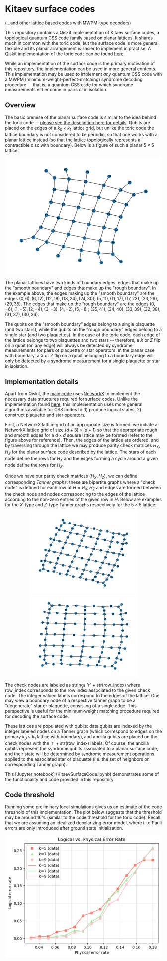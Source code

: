 # Kitaev surface codes 

(...and other lattice based codes with MWPM-type decoders)



This repository contains a Qiskit implementation of Kitaev surface codes, a topological quantum CSS code family based on planar lattices. It shares much in common with the toric code, but the surface code is more general, flexible and its planar arrangement is easier to implement in practise. A Qiskit implementation of the toric code can be found 
[here]( https://github.com/elhyc/Kitaev-Toric-Code ).


While an implementation of the surface code is the primary motivation of this repository, the implementation can be used in more general contexts. This implementation may be used to implement *any* quantum CSS code with a MWPM (minimum-weight-perfect-matching) syndrome decoding procedure -- that is, a quantum CSS code for which syndrome measurements either come in pairs or in isolation.



## Overview


The basic premise of the planar surface code is similar to the idea behind the toric code -- [please see the description here for details](https://github.com/elhyc/Kitaev-Toric-Code). Qubits are placed on the edges of a $k_{0} \times k_{1}$ lattice grid, but unlike the toric code the lattice boundary is not considered to be periodic, so that one works with a planar lattice instead (so that the lattice topologically represents a contractible disc with boundary). Below is a figure of such a planar $5 \times 5$ lattice:


<p align="center">
<img src="./figures/lattice5x5planar.png" alt="example lattice" width="500"/>
</p>


The planar lattices have two kinds of boundary edges: edges that make up the "smooth boundary" and edges that make up the "rough boundary". In the example above, the edges making up the "smooth boundary" are the edges $(0,6), (6,12), (12,18), (18,24), (24,30)$;
$(5,11), (11,17), (17,23), (23,29), (29,35)$. The edges that make up the "rough boundary" are the edges $(0,-6), (1,-5), (2,-4), (3,-3), (4,-2), (5,-1)$ ; $(35,41), (34,40), (33,39), (32,38), (31,37), (30,36)$. 

The qubits on the "smooth boundary" edges belong to a single plaquette (and two stars), while the qubits on the "rough boundary" edges belong to a single star (and two plaquettes).
In the case of the toric code, each edge of the lattice belongs to two plaquettes and two stars -- therefore, a $X$ or $Z$ flip on a qubit (on any edge) will always be detected by syndrome measurements for pairs of plaquette or star operators. In the planar case with boundary, a $X$ or $Z$ flip on a qubit belonging to a boundary edge will only be detected by a syndrome measurement for a single plaquette or star in isolation.


## Implementation details

Apart from Qiskit, the [main code](./src/KitaevSurfaceCode.py) uses [NetworkX](https://networkx.org/) to implement the necessary data structures required for surface codes. 
Unlike the implementation found [here](https://github.com/elhyc/Kitaev-Toric-Code), this implementation uses more general algorithms available for CSS codes to: 1) produce logical states, 2) construct plaquette and star operators.


First, a NetworkX lattice grid of an appropriate size is formed: we initiate a NetworkX lattice grid of size $(d + 3) \times (d+1)$ so that the appropriate rough and smooth edges for a $d \times d$ square lattice may be formed (refer to the figure above for reference). Then, the edges of the lattice are ordered, and by traversing through the lattice we may produce parity check matrices $H_{X}, H_{Z}$ for the planar surface code described by the lattice. The stars of each node define the rows for $H_{X}$ and the edges forming a cycle around a given node define the rows for $H_{Z}$. 

Once we have our parity check matrices $(H_{X}, H_{Z})$, we can define corresponding *Tanner graphs*: these are bipartite graphs where a "check node" is defined for each row of $H = H_{X}, H_{Z}$ and edges are formed between the check node and nodes corresponding to the edges of the lattice according to the non-zero entries of the given row in $H$. Below are examples for the $X$-type and $Z$-type Tanner graphs respectively for the $5 \times 5$ lattice: 

<!-- <p align="center">
<img src="./figures/X_graph (5x5).png"  width="500"/>
<img src="./figures/Z_graph (5x5).png" width="500"/>
</p> -->

<p align="center">
  <img src="./figures/X_graph (5x5).png" width="350" />
  <img src="./figures/Z_graph (5x5).png" width="350" />
</p>

The check nodes are labeled as strings 'r' + str(row_index) where row_index corresponds to the row index associated to the given check node. The integer valued labels correspond to the edges of the lattice. One may view a boundary node of a respective tanner graph to be a  "degenerate" star or plaquette, consisting of a single edge. This perspective is useful for the minimum-weight matching procedure required for decoding the surface code.


These lattices are populated with qubits: data qubits are indexed by the integer labeled nodes on a Tanner graph (which correspond to edges on the primary $k_{0} \times k_{1}$ lattice with boundary), and ancilla qubits are placed on the check nodes with the 'r' + str(row_index) labels. Of course, the ancilla qubits represent the syndrome qubits associated to a planar surface code, and their state will be determined by syndrome measurement operations applied to the associated star or plaquette (i.e. the set of neighbors on corresponding Tanner graph). 


This [Jupyter notebook] (KitaevSurfaceCode.ipynb) demonstrates some of the functionality and code provided in this repository.


## Code threshold

Running some preliminary local simulations gives us an estimate of the code threshold of 
this implementation. The plot below suggests that the threshold may be around 16% (similar to the code threshold for the toric code). Recall that we are assuming an idealized depolarizing error model, where i.i.d Pauli errors are only introduced after ground state initialization.


<p align="center">
  <img src="./figures/size579logerror.png" width="500" />
</p>